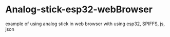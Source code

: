 # Analog-stick-esp32-webBrowser
example of using analog stick in web browser with using esp32, SPIFFS,  js, json

